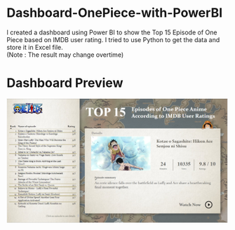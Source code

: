 # Dashboard-OnePiece-with-PowerBI

I created a dashboard using Power BI to show the Top 15 Episode of One Piece based on IMDB user rating. I tried to use Python to get the data and store it in Excel file.  
(Note : The result may change overtime)  

# Dashboard Preview
![Dashboard Preview](https://github.com/nizmifitri/Dashboard-OnePiece-with-PowerBI/blob/main/Dashboard-OnePiece-Preview.png)
